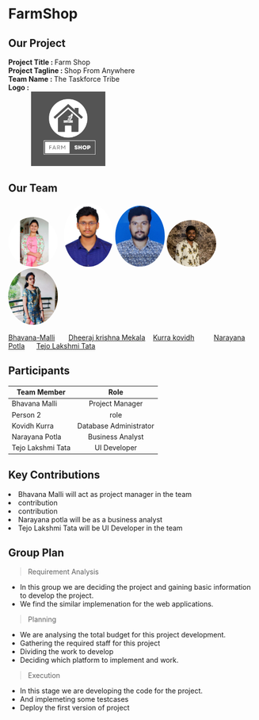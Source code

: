# FarmShop

## Our Project
   <strong>Project Title   :   </strong> Farm Shop<br>
   <strong>Project Tagline :   </strong>Shop From Anywhere<br>
   <strong>Team Name       :   </strong>The Taskforce Tribe<br>
   <strong>Logo            : <br>
    &nbsp;&nbsp;&nbsp;&nbsp;&nbsp;&nbsp;&nbsp;&nbsp; &nbsp;&nbsp;&nbsp;&nbsp;  <img class='img-circle' src="FarmShopLogo.png" alt="drawing" width=150px  style="border-radius:10px width=50px" />   </strong><br>
    
## Our Team

<img class='img-circle' src="images/Bhavana.jpg" alt="drawing" width="100" style="border-radius:50%">  &nbsp;                     <img src="images/Mekala Dheeraj Krishna.png" alt="drawing" width="100" style="border-radius:50%"/>                          <img class='img-circle' src="images/kovidh.jpg" alt="drawing" width="100" style="border-radius:50%" />                                   <img class='img-circle' src="images/narayana1.jpeg" alt="drawing" width="100" style="border-radius:50%" />                           <img class='img-circle' src="images/TejoLakshmiT.jpg" alt="drawing" width="100" style="border-radius:50%" />               

[Bhavana-Malli](https://github.com/Bhavana-Malli)  &nbsp;&nbsp;&nbsp;&nbsp;&nbsp;   [Dheeraj krishna Mekala](https://github.com/dheerajkrishna458) &nbsp;&nbsp;  [Kurra kovidh](https://github.com/kurrakovidh) &nbsp;&nbsp;&nbsp;&nbsp;&nbsp;&nbsp;&nbsp;&nbsp; [Narayana Potla](https://github.com/narayanapotla1)             &nbsp;&nbsp;&nbsp;&nbsp; [Tejo Lakshmi Tata](https://github.com/TejoTata)    




 
## Participants
|     Team Member          | Role              | 
 -------------             | :-------------:   |
| Bhavana Malli   | Project Manager |
| Person 2   | role |
| Kovidh Kurra | Database Administrator  | 
| Narayana Potla | Business Analyst  |  
| Tejo Lakshmi Tata        | UI Developer      |  

## Key Contributions
<li>Bhavana Malli will act as project manager in the team</li>
<li>contribution</li>
<li>contribution</li>
<li>Narayana potla will be as a business analyst</li>
<li>Tejo Lakshmi Tata will be UI Developer in the team</li>


## Group Plan

> Requirement Analysis
* In this group we are deciding the project and gaining basic information to develop the project.
* We find the similar implemenation for the web applications.

> Planning
* We are analysing the total budget for this project development.
* Gathering the required staff for this project
* Dividing the work to develop
* Deciding which platform to implement and work.

> Execution
* In this stage we are developing the code for the project.
* And implemeting some testcases
* Deploy the first version of project


